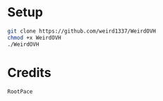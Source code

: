 # Setup
```sh
git clone https://github.com/weird1337/WeirdOVH
chmod +x WeirdOVH
./WeirdOVH

```

# Credits
```sh
RootPace
```
